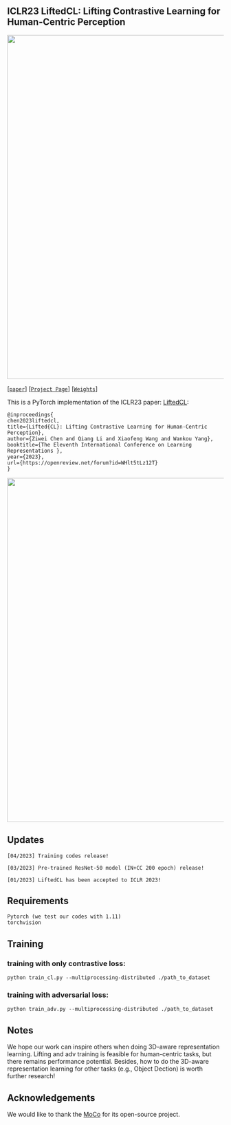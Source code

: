## ICLR23 LiftedCL: Lifting Contrastive Learning for Human-Centric Perception
<p align="center">
  <img src="https://user-images.githubusercontent.com/53289490/222353213-a57db9b2-1177-4260-8703-9240c923f368.png" width="800">
</p>

[[`paper`](https://openreview.net/forum?id=WHlt5tLz12T)]
[[`Project Page`](https://richardchen20.github.io/LiftedCL/)]
[[`Weights`](https://drive.google.com/file/d/1hCKUx8pXctfDBXVKw32VTuX1Nb637BlD/view?usp=sharing)]

This is a PyTorch implementation of the ICLR23 paper: [LiftedCL](https://openreview.net/forum?id=WHlt5tLz12T):
```
@inproceedings{
chen2023liftedcl,
title={Lifted{CL}: Lifting Contrastive Learning for Human-Centric Perception},
author={Ziwei Chen and Qiang Li and Xiaofeng Wang and Wankou Yang},
booktitle={The Eleventh International Conference on Learning Representations },
year={2023},
url={https://openreview.net/forum?id=WHlt5tLz12T}
}
```

<p align="center">
  <img src="https://user-images.githubusercontent.com/53289490/222353348-e9d1ad9e-291c-409f-97fd-e9f06b385ca5.png" width="800">
</p>

## Updates
```
[04/2023] Training codes release!

[03/2023] Pre-trained ResNet-50 model (IN+CC 200 epoch) release!

[01/2023] LiftedCL has been accepted to ICLR 2023!
```

## Requirements
```
Pytorch (we test our codes with 1.11)
torchvision
```

## Training

### training with only contrastive loss:
```
python train_cl.py --multiprocessing-distributed ./path_to_dataset
```
### training with adversarial loss:
```
python train_adv.py --multiprocessing-distributed ./path_to_dataset
```

## Notes

We hope our work can inspire others when doing 3D-aware representation learning. Lifting and adv training is feasible for human-centric tasks, but there remains performance potential. Besides, how to do the 3D-aware representation learning for other tasks (e.g., Object Dection) is worth further research! 

## Acknowledgements

We would like to thank the [MoCo](https://github.com/facebookresearch/moco) for its open-source project.